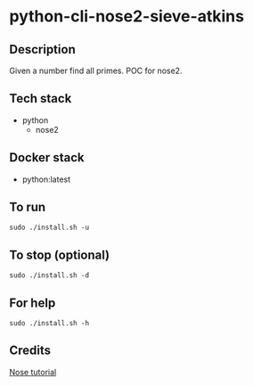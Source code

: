 # python-cli-nose2-sieve-atkins

## Description
Given a number find all primes.
POC for nose2.

## Tech stack
- python
  - nose2

## Docker stack
- python:latest

## To run
`sudo ./install.sh -u`

## To stop (optional)
`sudo ./install.sh -d`

## For help
`sudo ./install.sh -h`

## Credits
[Nose tutorial](https://www.lambdatest.com/blog/selenium-python-nose2-tutorial/)
